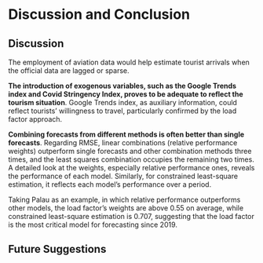 # Discussion and Conclusion

## Discussion

The employment of aviation data would help estimate tourist arrivals when the official data are lagged or sparse.

**The introduction of exogenous variables, such as the Google Trends index and Covid Stringency Index, proves to be adequate to reflect the tourism situation**. Google Trends index, as auxiliary information, could reflect tourists’ willingness to travel, particularly confirmed by the load factor approach.  

**Combining forecasts from different methods is often better than single forecasts**. Regarding RMSE, linear combinations (relative performance weights) outperform single forecasts and other combination methods three times, and the least squares combination occupies the remaining two times. A detailed look at the weights, especially relative performance ones, reveals the performance of each model. Similarly, for constrained least-square estimation, it reflects each model’s performance over a period.  

Taking Palau as an example, in which relative performance outperforms other models, the load factor’s weights are above 0.55 on average, while constrained least-square estimation is 0.707, suggesting that the load factor is the most critical model for forecasting since 2019.  

## Future Suggestions
